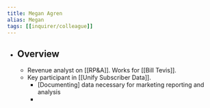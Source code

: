 ```yaml
---
title: Megan Agren
alias: Megan
tags: [[inquirer/colleague]] 
---
```


- ## Overview
	- Revenue analyst on [[RP&A]]. Works for [[Bill Tevis]].
	- Key participant in [[Unify Subscriber Data]].
		- [Documenting] data necessary for marketing reporting and analysis
		-